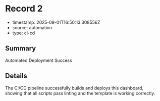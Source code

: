 # Record 2

- timestamp: 2025-09-01T16:50:13.308556Z
- source: automation
- type: ci-cd

## Summary

Automated Deployment Success

## Details

The CI/CD pipeline successfully builds and deploys this dashboard, showing that all scripts pass linting and the template is working correctly.